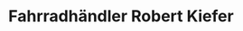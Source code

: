 ---
title: "Fahrradhändler Robert Kiefer"
url: /memmingen/fahrradhaendler-robert-kiefer/
shop: Fahrrad
---